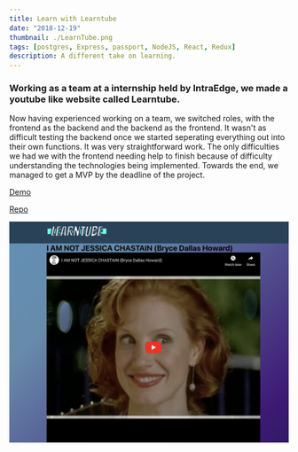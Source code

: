 ```yaml
---
title: Learn with Learntube
date: "2018-12-19"
thumbnail: ./LearnTube.png
tags: [postgres, Express, passport, NodeJS, React, Redux]
description: A different take on learning.
---
```


<div>
  <h3>
    Working as a team at a internship held by IntraEdge, we made a youtube like website called Learntube.
  </h3>
  <p>
    Now having experienced working on a team, we switched roles, with the frontend as the backend and the backend as the frontend. It wasn't as difficult testing the backend once we started seperating everything out into their own functions. It was very straightforward work. The only difficulties we had we with the frontend needing help to finish because of difficulty understanding the technologies being implemented. Towards the end, we managed to get a MVP by the deadline of the project.
  </p>
  <p>
    <a href='https://angry-euclid-4e89b9.netlify.com/' target="_blank">
      Demo
    </a>
  </p>
  <p>
    <a href='https://github.com/bytesizedxyz/dec-project-learntube' target="_blank">
      Repo
    </a>
  </p>

![Learning something new everyday](./quick_video.png)

</div>

